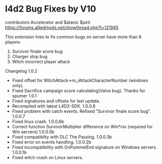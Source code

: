 # l4d2 Bug Fixes by V10

contributors Accelerator and $atanic $pirit
https://forums.alliedmods.net/showthread.php?t=121945

This extension tries to fix common bugs on server have more than 8 players:
1) Survivor finale score bug
2) Charger stop bug
3) Witch incorrect player attack

Changelog
1.0.2
- Fixed offset for WitchAttack->m_iAttackCharacterNumber (windows only).
- Fixed Sacrifice campaign score calculating(Valve bug). Thanks for spumer
1.0.1
- Fixed signatures and offsets for last update.
- Recompiled with latest L4D2-SDK.
1.0.0.8
- Fixed problem with catch events. Refixed "Survivor finale score bug".
1.0.0.7
- Fixed linux crash.
1.0.0.6b
- Correct function SurvivorMultiplier difference on Win\*nix (required for Win servers)
1.0.0.5b
- Fixed compatiblity with DLC The Passing.
1.0.0.3b
- Fixed error on events handling.
1.0.0.2b
- Fixed incompatibility with OnPummelEnd signature on Windows servers.
1.0.0.1b
- Fixed witch crash on Linux servers.
